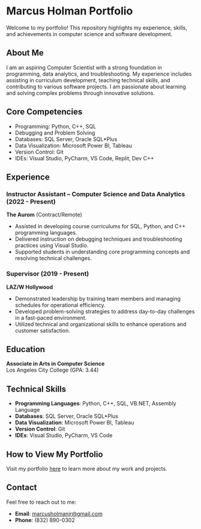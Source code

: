 # Marcus Holman Portfolio

Welcome to my portfolio! This repository highlights my experience, skills, and achievements in computer science and software development.

## About Me
I am an aspiring Computer Scientist with a strong foundation in programming, data analytics, and troubleshooting. My experience includes assisting in curriculum development, teaching technical skills, and contributing to various software projects. I am passionate about learning and solving complex problems through innovative solutions.

## Core Competencies
- Programming: Python, C++, SQL
- Debugging and Problem Solving
- Databases: SQL Server, Oracle SQL*Plus
- Data Visualization: Microsoft Power BI, Tableau
- Version Control: Git
- IDEs: Visual Studio, PyCharm, VS Code, Replit, Dev C++

## Experience
### Instructor Assistant – Computer Science and Data Analytics (2022 - Present)  
**The Aurom** (Contract/Remote)  
- Assisted in developing course curriculums for SQL, Python, and C++ programming languages.  
- Delivered instruction on debugging techniques and troubleshooting practices using Visual Studio.  
- Supported students in understanding core programming concepts and resolving technical challenges.

### Supervisor (2019 - Present)  
**LAZ/W Hollywood**  
- Demonstrated leadership by training team members and managing schedules for operational efficiency.  
- Developed problem-solving strategies to address day-to-day challenges in a fast-paced environment.  
- Utilized technical and organizational skills to enhance operations and customer satisfaction.  

## Education
**Associate in Arts in Computer Science**  
Los Angeles City College (GPA: 3.44)

## Technical Skills
- **Programming Languages**: Python, C++, SQL, VB.NET, Assembly Language  
- **Databases**: SQL Server, Oracle SQL*Plus  
- **Data Visualization**: Microsoft Power BI, Tableau  
- **Version Control**: Git  
- **IDEs**: Visual Studio, PyCharm, VS Code  

## How to View My Portfolio
Visit my portfolio [here](https://MarcusHolman.github.io) to learn more about my work and projects.

## Contact
Feel free to reach out to me:
- **Email**: marcusholmanjr@gmail.com  
- **Phone**: (832) 890-0302  
